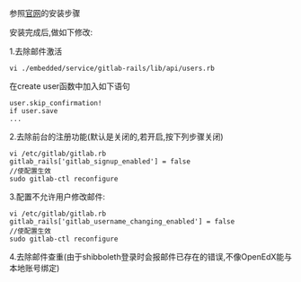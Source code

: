 参照[官网](https://about.gitlab.com/downloads/)的安装步骤

安装完成后,做如下修改:

1.去除邮件激活


    vi ./embedded/service/gitlab-rails/lib/api/users.rb
    
在create user函数中加入如下语句
    
    user.skip_confirmation!
    if user.save
    ...

2.去除前台的注册功能(默认是关闭的,若开启,按下列步骤关闭)

    vi /etc/gitlab/gitlab.rb
    gitlab_rails['gitlab_signup_enabled'] = false
    //使配置生效
    sudo gitlab-ctl reconfigure

3.配置不允许用户修改邮件:

    vi /etc/gitlab/gitlab.rb
    gitlab_rails['gitlab_username_changing_enabled'] = false
    //使配置生效
    sudo gitlab-ctl reconfigure
    
4.去除邮件查重(由于shibboleth登录时会报邮件已存在的错误,不像OpenEdX能与本地账号绑定)
